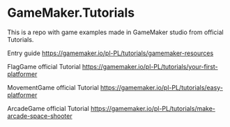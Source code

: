# GameMaker.Tutorials
This is a repo with game examples made in GameMaker studio from official Tutorials.


Entry guide
https://gamemaker.io/pl-PL/tutorials/gamemaker-resources

FlagGame official Tutorial
https://gamemaker.io/pl-PL/tutorials/your-first-platformer

MovementGame official Tutorial
https://gamemaker.io/pl-PL/tutorials/easy-platformer

ArcadeGame official Tutorial
https://gamemaker.io/pl-PL/tutorials/make-arcade-space-shooter
